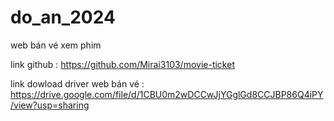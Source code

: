 # do_an_2024
web bán vé xem phim

link github : https://github.com/Mirai3103/movie-ticket

link dowload driver web bán vé : https://drive.google.com/file/d/1CBU0m2wDCCwJjYGglGd8CCJBP86Q4iPY/view?usp=sharing
